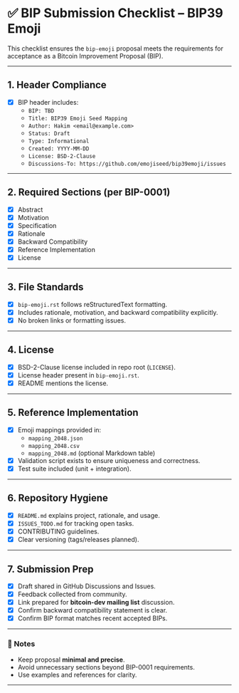 # ✅ BIP Submission Checklist – BIP39 Emoji

This checklist ensures the `bip-emoji` proposal meets the requirements for acceptance as a Bitcoin Improvement Proposal (BIP).

---

## 1. Header Compliance
- [x] BIP header includes:
  - `BIP: TBD`
  - `Title: BIP39 Emoji Seed Mapping`
  - `Author: Hakim <email@example.com>`
  - `Status: Draft`
  - `Type: Informational`
  - `Created: YYYY-MM-DD`
  - `License: BSD-2-Clause`
  - `Discussions-To: https://github.com/emojiseed/bip39emoji/issues`

---

## 2. Required Sections (per BIP-0001)
- [x] Abstract  
- [x] Motivation  
- [x] Specification  
- [x] Rationale  
- [x] Backward Compatibility  
- [x] Reference Implementation  
- [x] License  

---

## 3. File Standards
- [x] `bip-emoji.rst` follows reStructuredText formatting.  
- [x] Includes rationale, motivation, and backward compatibility explicitly.  
- [x] No broken links or formatting issues.  

---

## 4. License
- [x] BSD-2-Clause license included in repo root (`LICENSE`).  
- [x] License header present in `bip-emoji.rst`.  
- [x] README mentions the license.  

---

## 5. Reference Implementation
- [x] Emoji mappings provided in:
  - `mapping_2048.json`
  - `mapping_2048.csv`
  - `mapping_2048.md` (optional Markdown table)
- [x] Validation script exists to ensure uniqueness and correctness.  
- [x] Test suite included (unit + integration).  

---

## 6. Repository Hygiene
- [x] `README.md` explains project, rationale, and usage.  
- [x] `ISSUES_TODO.md` for tracking open tasks.  
- [x] CONTRIBUTING guidelines.  
- [x] Clear versioning (tags/releases planned).  

---

## 7. Submission Prep
- [x] Draft shared in GitHub Discussions and Issues.  
- [x] Feedback collected from community.  
- [x] Link prepared for **bitcoin-dev mailing list** discussion.  
- [x] Confirm backward compatibility statement is clear.  
- [x] Confirm BIP format matches recent accepted BIPs.  

---

### 📌 Notes
- Keep proposal **minimal and precise**.  
- Avoid unnecessary sections beyond BIP-0001 requirements.  
- Use examples and references for clarity.  

---
